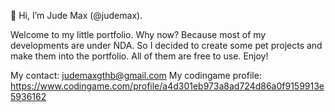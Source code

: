 👋 Hi, I’m Jude Max (@judemax).

Welcome to my little portfolio. Why now? Because most of my developments are under NDA. So I decided to create some pet projects and make them into the portfolio. All of them are free to use. Enjoy!

My contact: judemaxgthb@gmail.com
My codingame profile: https://www.codingame.com/profile/a4d301eb973a8ad724d86a0f9159913e5936162
